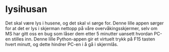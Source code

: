 # lysihusan
Det skal være lys i husene, og det skal vi sørge for.  Denne lille appen sørger for at det er lys i skjerman nettopp på våre overvåkingsskjermer, selv om MS har gitt oss en bug som låser dem etter 5 minutter uansett hvordan PC-en stilles inn.  Denne lille Python-appen gir et virtuelt trykk på F15 tasten hvert minutt, og dette hindrer PC-en i å gå i skjermlås.
